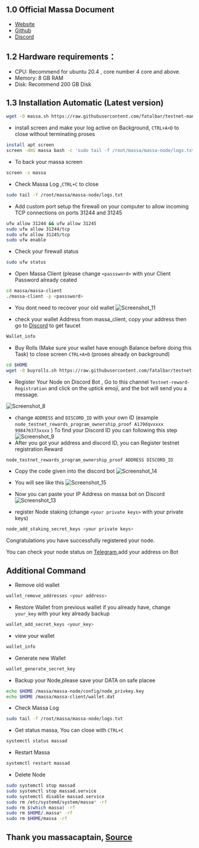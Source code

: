 ## 1.0 Official Massa Document
* [Website](https://massa.net/)
* [Github](https://github.com/massalabs/massa/)
* [Discord](https://discord.gg/massa/)

## 1.2 Hardware requirements：
* CPU: Recommend for ubuntu 20.4 , core number 4 core and above.
* Memory: 8 GB RAM
* Disk: Recommend 200 GB Disk

## 1.3 Installation Automatic (Latest version)
```bash
wget -O massa.sh https://raw.githubusercontent.com/fatalbar/testnet-manual/main/massa/massa.sh && chmod +x massa.sh && ./massa.sh
```
* install screen and make your log active on Background, `CTRL+A+D` to close without terminating proses
```bash
install apt screen
screen -dmS massa bash -c 'sudo tail -f /root/massa/massa-node/logs.txt'
```
* To back your massa screen
```bash
screen -x massa
```
* Check Massa Log ,`CTRL+C` to close
```bash
sudo tail -f /root/massa/massa-node/logs.txt
```
* Add custom port setup the firewall on your computer to allow incoming TCP connections on ports 31244 and 31245
```bash
ufw allow 31244 && ufw allow 31245
sudo ufw allow 31244/tcp
sudo ufw allow 31245/tcp
sudo ufw enable
```
* Check your firewall status
```bash
sudo ufw status
```
* Open Massa Client (please change `<passsword>` with your Client Password already ceated
```bash
cd massa/massa-client
./massa-client -p <passsword>
```

* You dont need to recover your old wallet 
![Screenshot_11](https://user-images.githubusercontent.com/81378817/178314356-aaf68fae-4b9c-4833-ba83-8e86d2ae127c.jpg)

* check your wallet Address from massa_client, copy your address then go to [Discord](https://discord.gg/massa/) to get faucet
```bash
Wallet_info
```
* Buy Rolls (Make sure your wallet have enough Balance before doing this Task) to close screen `CTRL+A+D` (proses already on background) 
```bash
cd $HOME
wget -O buyrolls.sh https://raw.githubusercontent.com/fatalbar/testnet-manual/main/massa/buyrolls.sh && chmod +x buyrolls.sh && screen -xR -S buyrolls ./buyrolls.sh
```
* Register Your Node on Discord Bot , Go to this channel `Testnet-reward-Registration` and click on the uptick emoji, and the bot will send you a message. 

![Screenshot_8](https://user-images.githubusercontent.com/81378817/178301191-6f28dd97-f7d3-4dfb-8a15-d58945931f89.jpg)

* change `ADDRESS` and `DISCORD_ID` with your own ID (example `node_testnet_rewards_program_ownership_proof A1J9dqvxxxx 998476373xxxx` ) To find your Discord ID you can following this step
![Screenshot_9](https://user-images.githubusercontent.com/81378817/178303191-5074221e-7f90-4934-960a-48a0f1873e75.jpg)
* After you got your address and discord ID, you can Register testnet registration Reward
```bash
node_testnet_rewards_program_ownership_proof ADDRESS DISCORD_ID
```
* Copy the code given into the discord bot
![Screenshot_14](https://user-images.githubusercontent.com/81378817/178324521-fa173df7-20c3-4e3d-8ed5-0ee4270c75fa.jpg)
* You will see like this
 ![Screenshot_15](https://user-images.githubusercontent.com/81378817/178324934-9e357e00-2eb8-448b-a0da-20efa8a99745.jpg)

* Now you can paste your IP Address on massa bot on Discord
![Screenshot_13](https://user-images.githubusercontent.com/81378817/178324194-653171e9-3bb5-459a-b49a-c8682ea6d110.jpg)

* register Node staking (change `<your private keys>` with your private keys)
```bash
node_add_staking_secret_keys <your private keys>
```

Congratulations you have successfully registered your node.

You can check your node status on [Telegram](https://t.me/massacheck_bot),add your address on Bot


## Additional Command
* Remove old wallet 
```bash
wallet_remove_addresses <your address>
```
* Restore Wallet from previous wallet if you already have, change `your_key` with your key already backup
```bash
wallet_add_secret_keys <your_key>
```
* view your wallet
```bash
wallet_info
```
* Generate new Wallet
```bash
wallet_generate_secret_key
```
* Backup your Node,please save your DATA on safe placee
```bash
echo $HOME /massa/massa-node/config/node_privkey.key
echo $HOME /massa/massa-client/wallet.dat
```
* Check Massa Log
```bash
sudo tail -f /root/massa/massa-node/logs.txt
```
* Get status massa, You can close with `CTRL+C`
```bash
systemctl status massad
```
* Restart Massa
```bash
systemctl restart massad
```
* Delete Node
```bash
sudo systemctl stop massad
sudo systemctl stop massad.service
sudo systemctl disable massad.service
sudo rm /etc/systemd/system/massa* -rf
sudo rm $(which massa) -rf
sudo rm $HOME/.massa* -rf
sudo rm $HOME/massa -rf
```

## Thank you massacaptain, [Source](https://medium.com/@massacaptain/tutorial-running-node-massa-dengan-satu-command-line-32a9bc472b46)
